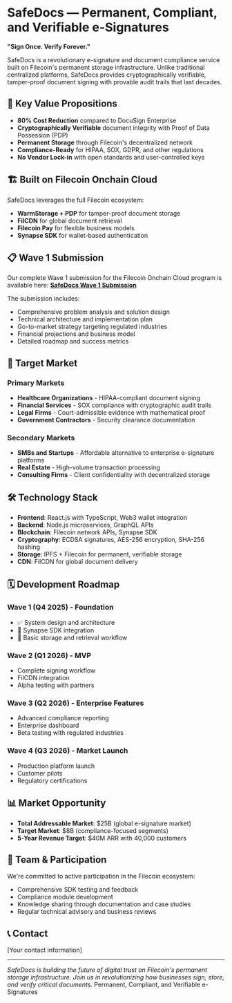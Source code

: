 # SafeDocs — Permanent, Compliant, and Verifiable e-Signatures

**"Sign Once. Verify Forever."**

SafeDocs is a revolutionary e-signature and document compliance service built on Filecoin's permanent storage infrastructure. Unlike traditional centralized platforms, SafeDocs provides cryptographically verifiable, tamper-proof document signing with provable audit trails that last decades.

## 🎯 Key Value Propositions

- **80% Cost Reduction** compared to DocuSign Enterprise
- **Cryptographically Verifiable** document integrity with Proof of Data Possession (PDP)
- **Permanent Storage** through Filecoin's decentralized network
- **Compliance-Ready** for HIPAA, SOX, GDPR, and other regulations
- **No Vendor Lock-in** with open standards and user-controlled keys

## 🏗️ Built on Filecoin Onchain Cloud

SafeDocs leverages the full Filecoin ecosystem:
- **WarmStorage + PDP** for tamper-proof document storage
- **FilCDN** for global document retrieval
- **Filecoin Pay** for flexible business models
- **Synapse SDK** for wallet-based authentication

## 📋 Wave 1 Submission

Our complete Wave 1 submission for the Filecoin Onchain Cloud program is available here:
**[SafeDocs Wave 1 Submission](./SafeDocs-Wave1-Submission.md)**

The submission includes:
- Comprehensive problem analysis and solution design
- Technical architecture and implementation plan
- Go-to-market strategy targeting regulated industries
- Financial projections and business model
- Detailed roadmap and success metrics

## 🎯 Target Market

### Primary Markets
- **Healthcare Organizations** - HIPAA-compliant document signing
- **Financial Services** - SOX compliance with cryptographic audit trails  
- **Legal Firms** - Court-admissible evidence with mathematical proof
- **Government Contractors** - Security clearance documentation

### Secondary Markets
- **SMBs and Startups** - Affordable alternative to enterprise e-signature platforms
- **Real Estate** - High-volume transaction processing
- **Consulting Firms** - Client confidentiality with decentralized storage

## 🛠️ Technology Stack

- **Frontend**: React.js with TypeScript, Web3 wallet integration
- **Backend**: Node.js microservices, GraphQL APIs
- **Blockchain**: Filecoin network APIs, Synapse SDK
- **Cryptography**: ECDSA signatures, AES-256 encryption, SHA-256 hashing
- **Storage**: IPFS + Filecoin for permanent, verifiable storage
- **CDN**: FilCDN for global document delivery

## 🗓️ Development Roadmap

### Wave 1 (Q4 2025) - Foundation
- ✅ System design and architecture
- 🔄 Synapse SDK integration
- 🔄 Basic storage and retrieval workflow

### Wave 2 (Q1 2026) - MVP
- Complete signing workflow
- FilCDN integration
- Alpha testing with partners

### Wave 3 (Q2 2026) - Enterprise Features  
- Advanced compliance reporting
- Enterprise dashboard
- Beta testing with regulated industries

### Wave 4 (Q3 2026) - Market Launch
- Production platform launch
- Customer pilots
- Regulatory certifications

## 📊 Market Opportunity

- **Total Addressable Market**: $25B (global e-signature market)
- **Target Market**: $8B (compliance-focused segments)
- **5-Year Revenue Target**: $40M ARR with 40,000 customers

## 🤝 Team & Participation

We're committed to active participation in the Filecoin ecosystem:
- Comprehensive SDK testing and feedback
- Compliance module development
- Knowledge sharing through documentation and case studies
- Regular technical advisory and business reviews

## 📞 Contact

[Your contact information]

---

*SafeDocs is building the future of digital trust on Filecoin's permanent storage infrastructure. Join us in revolutionizing how businesses sign, store, and verify critical documents.*
Permanent, Compliant, and Verifiable e-Signatures
